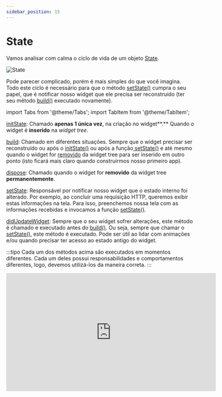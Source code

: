 ```yaml
---
sidebar_position: 15
---
```


# State

Vamos analisar com calma o ciclo de vida de um objeto [State](https://api.flutter.dev/flutter/widgets/State-class.html).

![State](/img/state.png)

Pode parecer complicado, porém é mais simples do que você imagina. Todo este ciclo é necessário para que o método [setState()](https://api.flutter.dev/flutter/widgets/State/setState.html) cumpra o seu papel, que é notificar nosso widget que ele precisa ser reconstruído (ter seu método [build()](https://api.flutter.dev/flutter/widgets/State/build.html) executado novamente).

import Tabs from '@theme/Tabs';
import TabItem from '@theme/TabItem';

<Tabs>
<TabItem value="initState" label="initState" default>

[initState](https://api.flutter.dev/flutter/widgets/State/initState.html): Chamado **apenas 1 única vez**, na criação no widget**.** Quando o widget é **inserido** na _widget tree_.

</TabItem>
<TabItem value="build" label="build">

[build](https://api.flutter.dev/flutter/widgets/State/build.html): Chamado em diferentes situações. Sempre que o widget precisar ser reconstruído ou após o [initState()](https://api.flutter.dev/flutter/widgets/State/initState.html) ou após a função[ setState()](https://api.flutter.dev/flutter/widgets/State/setState.html) e até mesmo quando o widget for [removido](https://api.flutter.dev/flutter/widgets/State/deactivate.html) da widget tree para ser inserido em outro ponto (isto ficará mais claro quando construirmos nosso primeiro app).

</TabItem>
<TabItem value="dispose" label="dispose">

[dispose](https://api.flutter.dev/flutter/widgets/State/dispose.html): Chamado quando o widget for **removido** da widget tree **permanentemente**.

</TabItem>
<TabItem value="setState" label="setState">

[setState](https://api.flutter.dev/flutter/widgets/State/setState.html): Responsável por notificar nosso widget que o estado interno foi alterado. Por exemplo, ao concluir uma requisição HTTP, queremos exibir estas informações na tela. Para isso, preenchemos nossa tela com as informações recebidas e invocamos a função [setState()](https://api.flutter.dev/flutter/widgets/State/setState.html).

</TabItem>
<TabItem value="didUpdateWidget" label="didUpdateWidget">

[didUpdateWidget](https://api.flutter.dev/flutter/widgets/State/didUpdateWidget.html): Sempre que o seu widget sofrer alterações, este método é chamado e executado antes do [build()](https://api.flutter.dev/flutter/widgets/State/build.html). Ou seja, sempre que chamar o [setState()](https://api.flutter.dev/flutter/widgets/State/setState.html), este método é executado. Pode ser útil ao lidar com animações e/ou quando precisar ter acesso ao estado antigo do widget.

</TabItem>
</Tabs>

:::tipo 
Cada um dos métodos acima são executados em momentos diferentes. Cada um deles possui responsabilidades e comportamentos diferentes, logo, devemos utilizá-los da maneira correta.
:::

<div class="video-container">
<iframe width="560" height="315" src="https://www.youtube.com/embed/lEwYr93rjIo" title="YouTube video player" frameborder="0" allow="accelerometer; autoplay; clipboard-write; encrypted-media; gyroscope; picture-in-picture" allowfullscreen></iframe>
</div>